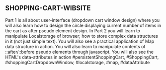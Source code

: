 ## SHOPPING-CART-WIBSITE

Part 1  is all about user-interface (dropdown cart window design) where you will also learn how to design the circle displaying current number of items in the cart as after pseudo element  design.
 In Part 2 you will learn to manipulate Localstorage of browser; how to store complex data structures in it (not just simple text).
You will also see a practical application of Map data structure in action.
You will also learn to manipulate contents of ::after/::before pseudo elements through javascript.
You will also see the HTML's data-attributes in action
#persistentShoppingCart, #ShoppingCart, #shoppingCartDropdownWindow, #localstorage, #map, #dataAttribute
